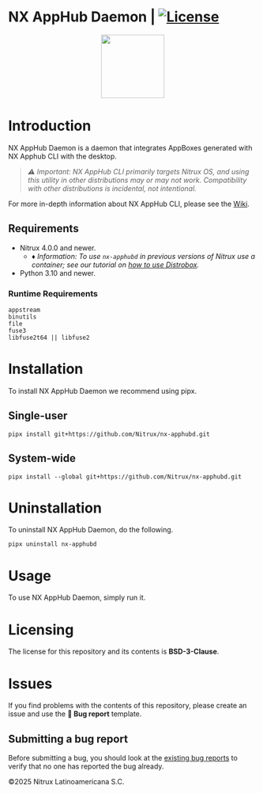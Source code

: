 # NX AppHub Daemon | [![License](https://img.shields.io/badge/License-BSD_3--Clause-blue.svg)](https://opensource.org/licenses/BSD-3-Clause)

<p align="center">
  <img width="128" height="128" src="https://raw.githubusercontent.com/Nitrux/luv-icon-theme/refs/heads/master/Luv/mimetypes/64/application-x-iso9660-appimage.svg">
</p>

# Introduction

NX AppHub Daemon is a daemon that integrates AppBoxes generated with NX Apphub CLI with the desktop.

> _⚠️ Important: NX AppHub CLI primarily targets Nitrux OS, and using this utility in other distributions may or may not work. Compatibility with other distributions is incidental, not intentional._


For more in-depth information about NX AppHub CLI, please see the [Wiki](https://github.com/Nitrux/nx-apphub/wiki).

## Requirements

- Nitrux 4.0.0 and newer.
    - _♦ Information: To use `nx-apphubd` in previous versions of Nitrux use a container; see our tutorial on [how to use Distrobox](https://nxos.org/tutorial/how-to-use-distrobox-in-nitrux/)._
- Python 3.10 and newer.

### Runtime Requirements

```
appstream
binutils
file
fuse3
libfuse2t64 || libfuse2 
```

# Installation

To install NX AppHub Daemon we recommend using pipx.

## Single-user

```
pipx install git+https://github.com/Nitrux/nx-apphubd.git
```

## System-wide

```
pipx install --global git+https://github.com/Nitrux/nx-apphubd.git
```

# Uninstallation

To uninstall NX AppHub Daemon, do the following.

```
pipx uninstall nx-apphubd
```

# Usage

To use NX AppHub Daemon, simply run it.


# Licensing

The license for this repository and its contents is **BSD-3-Clause**.

# Issues

If you find problems with the contents of this repository, please create an issue and use the **🐞 Bug report** template.

## Submitting a bug report

Before submitting a bug, you should look at the [existing bug reports]([url](https://github.com/Nitrux/nx-apphubd/issues)) to verify that no one has reported the bug already.

©2025 Nitrux Latinoamericana S.C.
